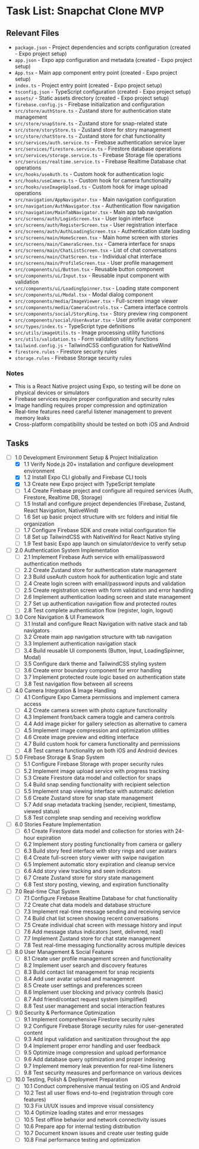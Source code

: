 # Task List: Snapchat Clone MVP

## Relevant Files

- `package.json` - Project dependencies and scripts configuration (created - Expo project setup)
- `app.json` - Expo app configuration and metadata (created - Expo project setup)
- `App.tsx` - Main app component entry point (created - Expo project setup)
- `index.ts` - Project entry point (created - Expo project setup)
- `tsconfig.json` - TypeScript configuration (created - Expo project setup)
- `assets/` - Static assets directory (created - Expo project setup)
- `firebase.config.js` - Firebase initialization and configuration
- `src/store/authStore.ts` - Zustand store for authentication state management
- `src/store/snapStore.ts` - Zustand store for snap-related state
- `src/store/storyStore.ts` - Zustand store for story management
- `src/store/chatStore.ts` - Zustand store for chat functionality
- `src/services/auth.service.ts` - Firebase authentication service layer
- `src/services/firestore.service.ts` - Firestore database operations
- `src/services/storage.service.ts` - Firebase Storage file operations
- `src/services/realtime.service.ts` - Firebase Realtime Database chat operations
- `src/hooks/useAuth.ts` - Custom hook for authentication logic
- `src/hooks/useCamera.ts` - Custom hook for camera functionality
- `src/hooks/useImageUpload.ts` - Custom hook for image upload operations
- `src/navigation/AppNavigator.tsx` - Main navigation configuration
- `src/navigation/AuthNavigator.tsx` - Authentication flow navigation
- `src/navigation/MainTabNavigator.tsx` - Main app tab navigation
- `src/screens/auth/LoginScreen.tsx` - User login interface
- `src/screens/auth/RegisterScreen.tsx` - User registration interface
- `src/screens/auth/AuthLoadingScreen.tsx` - Authentication state loading
- `src/screens/main/HomeScreen.tsx` - Main home screen with stories
- `src/screens/main/CameraScreen.tsx` - Camera interface for snaps
- `src/screens/main/ChatListScreen.tsx` - List of chat conversations
- `src/screens/main/ChatScreen.tsx` - Individual chat interface
- `src/screens/main/ProfileScreen.tsx` - User profile management
- `src/components/ui/Button.tsx` - Reusable button component
- `src/components/ui/Input.tsx` - Reusable input component with validation
- `src/components/ui/LoadingSpinner.tsx` - Loading state component
- `src/components/ui/Modal.tsx` - Modal dialog component
- `src/components/media/ImageViewer.tsx` - Full-screen image viewer
- `src/components/media/CameraControls.tsx` - Camera interface controls
- `src/components/social/StoryRing.tsx` - Story preview ring component
- `src/components/social/UserAvatar.tsx` - User profile avatar component
- `src/types/index.ts` - TypeScript type definitions
- `src/utils/imageUtils.ts` - Image processing utility functions
- `src/utils/validation.ts` - Form validation utility functions
- `tailwind.config.js` - TailwindCSS configuration for NativeWind
- `firestore.rules` - Firestore security rules
- `storage.rules` - Firebase Storage security rules

### Notes

- This is a React Native project using Expo, so testing will be done on physical devices or simulators
- Firebase services require proper configuration and security rules
- Image handling requires proper compression and optimization
- Real-time features need careful listener management to prevent memory leaks
- Cross-platform compatibility should be tested on both iOS and Android

## Tasks

- [ ] 1.0 Development Environment Setup & Project Initialization
  - [x] 1.1 Verify Node.js 20+ installation and configure development environment
  - [x] 1.2 Install Expo CLI globally and Firebase CLI tools
  - [x] 1.3 Create new Expo project with TypeScript template
  - [ ] 1.4 Create Firebase project and configure all required services (Auth, Firestore, Realtime DB, Storage)
  - [ ] 1.5 Install and configure project dependencies (Firebase, Zustand, React Navigation, NativeWind)
  - [ ] 1.6 Set up basic project structure with src folders and initial file organization
  - [ ] 1.7 Configure Firebase SDK and create initial configuration file
  - [ ] 1.8 Set up TailwindCSS with NativeWind for React Native styling
  - [ ] 1.9 Test basic Expo app launch on simulator/device to verify setup

- [ ] 2.0 Authentication System Implementation
  - [ ] 2.1 Implement Firebase Auth service with email/password authentication methods
  - [ ] 2.2 Create Zustand store for authentication state management
  - [ ] 2.3 Build useAuth custom hook for authentication logic and state
  - [ ] 2.4 Create login screen with email/password inputs and validation
  - [ ] 2.5 Create registration screen with form validation and error handling
  - [ ] 2.6 Implement authentication loading screen and state management
  - [ ] 2.7 Set up authentication navigation flow and protected routes
  - [ ] 2.8 Test complete authentication flow (register, login, logout)

- [ ] 3.0 Core Navigation & UI Framework
  - [ ] 3.1 Install and configure React Navigation with native stack and tab navigators
  - [ ] 3.2 Create main app navigation structure with tab navigation
  - [ ] 3.3 Implement authentication navigation stack
  - [ ] 3.4 Build reusable UI components (Button, Input, LoadingSpinner, Modal)
  - [ ] 3.5 Configure dark theme and TailwindCSS styling system
  - [ ] 3.6 Create error boundary component for error handling
  - [ ] 3.7 Implement protected route logic based on authentication state
  - [ ] 3.8 Test navigation flow between all screens

- [ ] 4.0 Camera Integration & Image Handling
  - [ ] 4.1 Configure Expo Camera permissions and implement camera access
  - [ ] 4.2 Create camera screen with photo capture functionality
  - [ ] 4.3 Implement front/back camera toggle and camera controls
  - [ ] 4.4 Add image picker for gallery selection as alternative to camera
  - [ ] 4.5 Implement image compression and optimization utilities
  - [ ] 4.6 Create image preview and editing interface
  - [ ] 4.7 Build custom hook for camera functionality and permissions
  - [ ] 4.8 Test camera functionality on both iOS and Android devices

- [ ] 5.0 Firebase Storage & Snap System
  - [ ] 5.1 Configure Firebase Storage with proper security rules
  - [ ] 5.2 Implement image upload service with progress tracking
  - [ ] 5.3 Create Firestore data model and collection for snaps
  - [ ] 5.4 Build snap sending functionality with recipient selection
  - [ ] 5.5 Implement snap viewing interface with automatic deletion
  - [ ] 5.6 Create Zustand store for snap state management
  - [ ] 5.7 Add snap metadata tracking (sender, recipient, timestamp, viewed status)
  - [ ] 5.8 Test complete snap sending and receiving workflow

- [ ] 6.0 Stories Feature Implementation
  - [ ] 6.1 Create Firestore data model and collection for stories with 24-hour expiration
  - [ ] 6.2 Implement story posting functionality from camera or gallery
  - [ ] 6.3 Build story feed interface with story rings and user avatars
  - [ ] 6.4 Create full-screen story viewer with swipe navigation
  - [ ] 6.5 Implement automatic story expiration and cleanup service
  - [ ] 6.6 Add story view tracking and seen indicators
  - [ ] 6.7 Create Zustand store for story state management
  - [ ] 6.8 Test story posting, viewing, and expiration functionality

- [ ] 7.0 Real-time Chat System
  - [ ] 7.1 Configure Firebase Realtime Database for chat functionality
  - [ ] 7.2 Create chat data models and database structure
  - [ ] 7.3 Implement real-time message sending and receiving service
  - [ ] 7.4 Build chat list screen showing recent conversations
  - [ ] 7.5 Create individual chat screen with message history and input
  - [ ] 7.6 Add message status indicators (sent, delivered, read)
  - [ ] 7.7 Implement Zustand store for chat state management
  - [ ] 7.8 Test real-time messaging functionality across multiple devices

- [ ] 8.0 User Management & Social Features
  - [ ] 8.1 Create user profile management screen and functionality
  - [ ] 8.2 Implement user search and discovery features
  - [ ] 8.3 Build contact list management for snap recipients
  - [ ] 8.4 Add user avatar upload and management
  - [ ] 8.5 Create user settings and preferences screen
  - [ ] 8.6 Implement user blocking and privacy controls (basic)
  - [ ] 8.7 Add friend/contact request system (simplified)
  - [ ] 8.8 Test user management and social interaction features

- [ ] 9.0 Security & Performance Optimization
  - [ ] 9.1 Implement comprehensive Firestore security rules
  - [ ] 9.2 Configure Firebase Storage security rules for user-generated content
  - [ ] 9.3 Add input validation and sanitization throughout the app
  - [ ] 9.4 Implement proper error handling and user feedback
  - [ ] 9.5 Optimize image compression and upload performance
  - [ ] 9.6 Add database query optimization and proper indexing
  - [ ] 9.7 Implement memory leak prevention for real-time listeners
  - [ ] 9.8 Test security measures and performance on various devices

- [ ] 10.0 Testing, Polish & Deployment Preparation
  - [ ] 10.1 Conduct comprehensive manual testing on iOS and Android
  - [ ] 10.2 Test all user flows end-to-end (registration through core features)
  - [ ] 10.3 Fix UI/UX issues and improve visual consistency
  - [ ] 10.4 Optimize loading states and error messages
  - [ ] 10.5 Test offline behavior and network connectivity issues
  - [ ] 10.6 Prepare app for internal testing distribution
  - [ ] 10.7 Document known issues and create user testing guide
  - [ ] 10.8 Final performance testing and optimization 